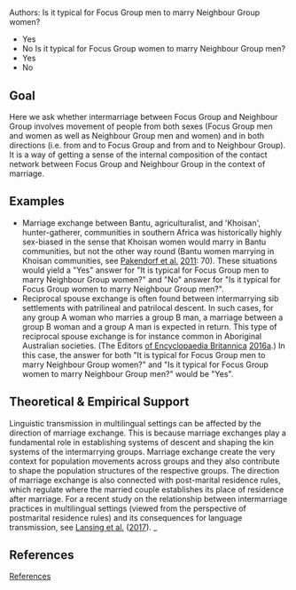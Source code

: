 # [](ContributionTable?__template__=property.md&property=name#cldf:D3_DEM31)

Authors: [](ContributionTable?__template__=property.md&property=contributor#cldf:D3_DEM31)
Is it typical for Focus Group men to marry Neighbour Group women?
- Yes
- No
Is it typical for Focus Group women to marry Neighbour Group men?
- Yes
- No


## Goal

Here we ask whether intermarriage between Focus Group and Neighbour Group involves movement of people from both sexes (Focus Group men and women as well as Neighbour Group men and women) and in both directions (i.e. from and to Focus Group and from and to Neighbour Group). It is a way of getting a sense of the internal composition of the contact network between Focus Group and Neighbour Group in the context of marriage.


## Examples

- Marriage exchange between Bantu, agriculturalist, and 'Khoisan', hunter-gatherer, communities in southern Africa was historically highly sex-biased in the sense that Khoisan women would marry in Bantu communities, but not the other way round (Bantu women marrying in Khoisan communities, see [Pakendorf et al.](sources.bib?ref&with_internal_ref_link&keep_label#cldf:PakendorfEtAl2011) [2011](sources.bib?ref&with_internal_ref_link&keep_label#cldf:PakendorfEtAl2011): 70). These situations would yield a "Yes" answer for "It is typical for Focus Group men to marry Neighbour Group women?" and "No" answer for "Is it typical for Focus Group women to marry Neighbour Group men?".
- Reciprocal spouse exchange is often found between intermarrying sib settlements with patrilineal and patrilocal descent. In such cases, for any group A woman who marries a group B man, a marriage between a group B woman and a group A man is expected in return. This type of reciprocal spouse exchange is for instance common in Aboriginal Australian societies. (The Editors [of Encyclopaedia Britannica](sources.bib?ref&with_internal_ref_link&keep_label#cldf:TheEditorsofEncyclopaediaBritannica2016) [2016a](sources.bib?ref&with_internal_ref_link&keep_label#cldf:TheEditorsofEncyclopaediaBritannica2016).) In this case, the answer for both "It is typical for Focus Group men to marry Neighbour Group women?" and "Is it typical for Focus Group women to marry Neighbour Group men?" would be "Yes".

## Theoretical & Empirical Support

Linguistic transmission in multilingual settings can be affected by the direction of marriage exchange. This is because marriage exchanges play a fundamental role in establishing systems of descent and shaping the kin systems of the intermarrying groups. Marriage exchange create the very context for population movements across groups and they also contribute to shape the population structures of the respective groups. The direction of marriage exchange is also connected with post-marital residence rules, which regulate where the married couple establishes its place of residence after marriage. For a recent study on the relationship between intermarriage practices in multilingual settings (viewed from the perspective of postmarital residence rules) and its consequences for language transmission, see [Lansing et al.](sources.bib?ref&with_internal_ref_link&keep_label#cldf:LansingEtAl2017) ([2017](sources.bib?ref&with_internal_ref_link&keep_label#cldf:LansingEtAl2017)).
_

## References

[References](Source?cited_only&with_link#cldf:__all__)